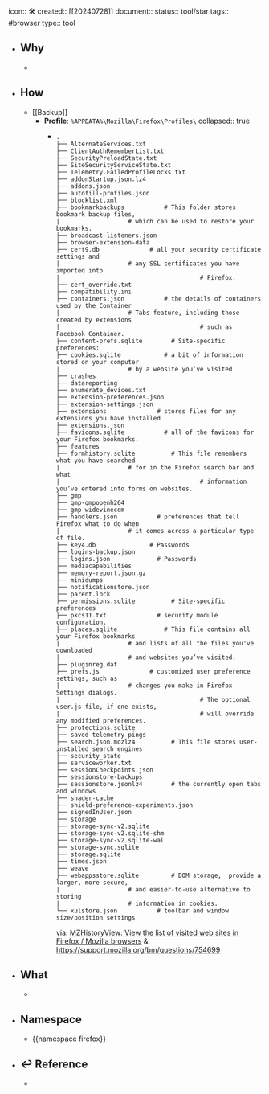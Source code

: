 icon:: 🛠
created:: [[20240728]]
document:: 
status:: tool/star
tags:: #browser 
type:: tool

- ## Why
  -
- ## How
  - [[Backup]]
    - **Profile**: `%APPDATA%\Mozilla\Firefox\Profiles\`
      collapsed:: true
      - ```shell
        .
        ├── AlternateServices.txt
        ├── ClientAuthRememberList.txt
        ├── SecurityPreloadState.txt
        ├── SiteSecurityServiceState.txt
        ├── Telemetry.FailedProfileLocks.txt
        ├── addonStartup.json.lz4
        ├── addons.json
        ├── autofill-profiles.json
        ├── blocklist.xml
        ├── bookmarkbackups           # This folder stores bookmark backup files,
        |                   # which can be used to restore your bookmarks.
        ├── broadcast-listeners.json
        ├── browser-extension-data
        ├── cert9.db              # all your security certificate settings and
        |                   # any SSL certificates you have imported into
        |                                       # Firefox.
        ├── cert_override.txt
        ├── compatibility.ini
        ├── containers.json           # the details of containers used by the Container
        |                   # Tabs feature, including those created by extensions
        |                                       # such as Facebook Container.
        ├── content-prefs.sqlite        # Site-specific preferences:
        ├── cookies.sqlite            # a bit of information stored on your computer
        |                   # by a website you’ve visited
        ├── crashes
        ├── datareporting
        ├── enumerate_devices.txt
        ├── extension-preferences.json
        ├── extension-settings.json
        ├── extensions              # stores files for any extensions you have installed
        ├── extensions.json
        ├── favicons.sqlite           # all of the favicons for your Firefox bookmarks.
        ├── features
        ├── formhistory.sqlite          # This file remembers what you have searched
        |                   # for in the Firefox search bar and what
        |                                       # information you’ve entered into forms on websites.
        ├── gmp
        ├── gmp-gmpopenh264
        ├── gmp-widevinecdm
        ├── handlers.json           # preferences that tell Firefox what to do when
        |                   # it comes across a particular type of file.
        ├── key4.db               # Passwords
        ├── logins-backup.json
        ├── logins.json             # Passwords
        ├── mediacapabilities
        ├── memory-report.json.gz
        ├── minidumps
        ├── notificationstore.json
        ├── parent.lock
        ├── permissions.sqlite          # Site-specific preferences
        ├── pkcs11.txt              # security module configuration.
        ├── places.sqlite             # This file contains all your Firefox bookmarks
        |                   # and lists of all the files you've downloaded
        |                   # and websites you’ve visited.
        ├── pluginreg.dat
        ├── prefs.js              # customized user preference settings, such as
        |                   # changes you make in Firefox Settings dialogs.
        |                                       # The optional user.js file, if one exists,
        |                                       # will override any modified preferences.
        ├── protections.sqlite
        ├── saved-telemetry-pings
        ├── search.json.mozlz4          # This file stores user-installed search engines
        ├── security_state
        ├── serviceworker.txt
        ├── sessionCheckpoints.json
        ├── sessionstore-backups
        ├── sessionstore.jsonlz4        # the currently open tabs and windows
        ├── shader-cache
        ├── shield-preference-experiments.json
        ├── signedInUser.json
        ├── storage
        ├── storage-sync-v2.sqlite
        ├── storage-sync-v2.sqlite-shm
        ├── storage-sync-v2.sqlite-wal
        ├── storage-sync.sqlite
        ├── storage.sqlite
        ├── times.json
        ├── weave
        ├── webappsstore.sqlite         # DOM storage,  provide a larger, more secure,
        |                   # and easier-to-use alternative to storing
        |                   # information in cookies.
        └── xulstore.json           # toolbar and window size/position settings
        ```
        via: [MZHistoryView: View the list of visited web sites in Firefox / Mozilla browsers](http://www.nirsoft.net/utils/mozilla_history_view.html) & https://support.mozilla.org/bm/questions/754699
- ## What
  -
- ## Namespace
  - {{namespace firefox}}
- ## ↩ Reference
  -